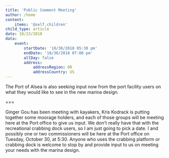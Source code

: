 ```yaml
---
title: 'Public Comment Meeting'
author: /home
content:
    items: '@self.children'
child_type: article
date: 10/23/2018
data:
    event:
        startDate: '10/30/2018 05:30 pm'
        endDate: '10/30/2018 07:00 pm'
        allDay: false
        address:
            addressRegion: OR
            addressCountry: US
---
```


The Port of Alsea is also seeking input now from the port facility users on what they would like to see in the new marina design.

===

Ginger Gou has been meeting with kayakers, Kris Kodrack is putting together some moorage holders, and each of those groups will be meeting here at the Port office to give us input. We don't really have that with the recreational crabbing dock users, so I am just going to pick a date. I and possibly one or two commissioners will be here at the Port office on Tuesday, October 30, at 5:30. Anyone who uses the crabbing platform or crabbing dock is welcome to stop by and provide input to us on meeting your needs with the marina design.
